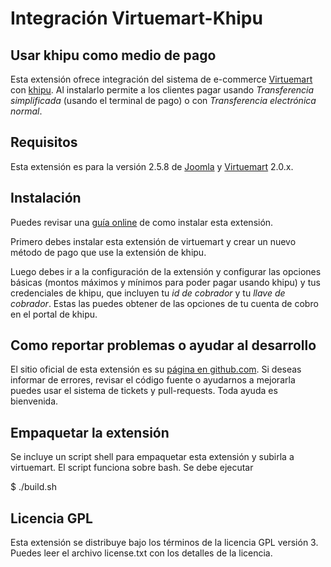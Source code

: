 # Integración Virtuemart-Khipu

## Usar khipu como medio de pago

Esta extensión ofrece integración del sistema de e-commerce [Virtuemart](http://virtuemart.net/) con [khipu](https://khipu.com).
Al instalarlo permite a los clientes pagar usando *Transferencia simplificada* (usando el terminal de pago) o con *Transferencia electrónica normal*.

## Requisitos

Esta extensión es para la versión 2.5.8 de [Joomla](http://www.joomla.org/) y [Virtuemart](http://virtuemart.net/) 2.0.x. 

## Instalación

Puedes revisar una [guía online](https://khipu.com/page/virtuemart) de como instalar esta extensión.

Primero debes instalar esta extensión de virtuemart y crear un nuevo método de pago que use la extensión de khipu.

Luego debes ir a la configuración de la extensión y configurar las opciones básicas (montos máximos y mínimos para poder pagar usando khipu) y tus
credenciales de khipu, que incluyen tu *id de cobrador* y tu *llave de cobrador*. Estas las puedes obtener de
las opciones de tu cuenta de cobro en el portal de khipu.

## Como reportar problemas o ayudar al desarrollo

El sitio oficial de esta extensión es su [página en github.com](https://github.com/khipu/virtuemart-khipu). Si deseas informar de errores, revisar el 
código fuente o ayudarnos a mejorarla puedes usar el sistema de tickets y pull-requests. Toda ayuda es bienvenida.

## Empaquetar la extensión

Se incluye un script shell para empaquetar esta extensión y subirla a virtuemart. El script funciona sobre bash. Se debe ejecutar

$ ./build.sh

## Licencia GPL

Esta extensión se distribuye bajo los términos de la licencia GPL versión 3. Puedes leer el archivo license.txt con los detalles de la licencia.

